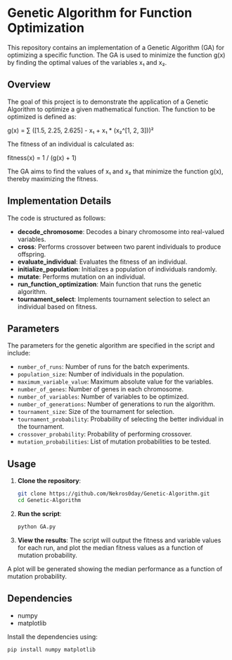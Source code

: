 # Genetic Algorithm for Function Optimization

This repository contains an implementation of a Genetic Algorithm (GA) for optimizing a specific function. The GA is used to minimize the function g(x) by finding the optimal values of the variables x₁ and x₂.

## Overview

The goal of this project is to demonstrate the application of a Genetic Algorithm to optimize a given mathematical function. The function to be optimized is defined as:


g(x) = ∑ ([1.5, 2.25, 2.625] - x₁ + x₁ * (x₂^[1, 2, 3]))²

The fitness of an individual is calculated as:

fitness(x) = 1 / (g(x) + 1)


The GA aims to find the values of x₁ and x₂ that minimize the function g(x), thereby maximizing the fitness.

## Implementation Details

The code is structured as follows:

- **decode_chromosome**: Decodes a binary chromosome into real-valued variables.
- **cross**: Performs crossover between two parent individuals to produce offspring.
- **evaluate_individual**: Evaluates the fitness of an individual.
- **initialize_population**: Initializes a population of individuals randomly.
- **mutate**: Performs mutation on an individual.
- **run_function_optimization**: Main function that runs the genetic algorithm.
- **tournament_select**: Implements tournament selection to select an individual based on fitness.

## Parameters

The parameters for the genetic algorithm are specified in the script and include:

- `number_of_runs`: Number of runs for the batch experiments.
- `population_size`: Number of individuals in the population.
- `maximum_variable_value`: Maximum absolute value for the variables.
- `number_of_genes`: Number of genes in each chromosome.
- `number_of_variables`: Number of variables to be optimized.
- `number_of_generations`: Number of generations to run the algorithm.
- `tournament_size`: Size of the tournament for selection.
- `tournament_probability`: Probability of selecting the better individual in the tournament.
- `crossover_probability`: Probability of performing crossover.
- `mutation_probabilities`: List of mutation probabilities to be tested.

## Usage

1. **Clone the repository**:
    ```bash
    git clone https://github.com/Nekros0day/Genetic-Algorithm.git
    cd Genetic-Algorithm
    ```

2. **Run the script**:
    ```bash
    python GA.py
    ```

3. **View the results**:
    The script will output the fitness and variable values for each run, and plot the median fitness values as a function of mutation probability.


A plot will be generated showing the median performance as a function of mutation probability.

## Dependencies

- numpy
- matplotlib

Install the dependencies using:
```bash
pip install numpy matplotlib

